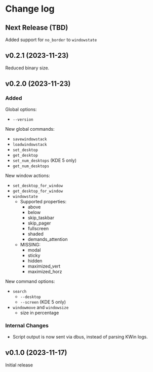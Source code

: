 # Change log

## Next Release (TBD)

Added support for `no_border` to `windowstate`

## v0.2.1 (2023-11-23)

Reduced binary size.

## v0.2.0 (2023-11-23)

### Added

Global options:

- `--version`

New global commands:

- `savewindowstack`
- `loadwindowstack`
- `set_desktop`
- `get_desktop`
- `set_num_desktops` (KDE 5 only)
- `get_num_desktops`

New window actions:

- `set_desktop_for_window`
- `get_desktop_for_window`
- `windowstate`
  - Supported properties:
    - above
    - below
    - skip_taskbar
    - skip_pager
    - fullscreen
    - shaded
    - demands_attention
  - MISSING:
    - modal
    - sticky
    - hidden
    - maximized_vert
    - maximized_horz


New command options:

- `search`
  - `--desktop`
  - `--screen` (KDE 5 only)
- `windowmove` and `windowsize`
  - size in percentage

### Internal Changes

- Script output is now sent via dbus, instead of parsing KWin logs.

## v0.1.0 (2023-11-17)

Initial release
